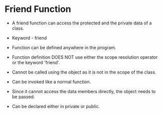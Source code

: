# Friend Function

- A friend function can access the protected and the private data of a class.

- Keyword - friend

- Function can be defined anywhere in the program.

- Function definition DOES NOT use either the scope resolution operator or the keyword 'friend'.

- Cannot be called using the object as it is not in the scope of the class.

- Can be invoked like a normal function.

- Since it cannot access the data members directly, the object needs to be passed.

- Can be declared either in private or public.